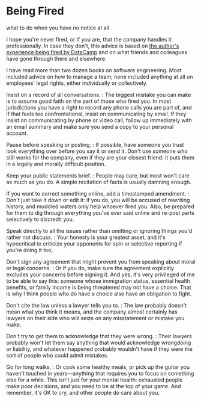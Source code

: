 # Being Fired

<p class="subtitle">what to do when you have no notice at all</p>

I hope you're never fired,
or if you are,
that the company handles it professionally.
In case they don't,
this advice is based on [the author's experience being fired by DataCamp][buzzfeed-datacamp]
and on what friends and colleagues have gone through there and elsewhere.

<div class="callout" markdown="1">

I have read more than two dozen books on software engineering.
Most included advice on how to manage a team;
none included anything at all on employees' legal rights,
either individually or collectively.

</div>

Insist on a record of all conversations.
:   The biggest mistake you can make is to assume good faith on the part of
    those who fired you.  In most jurisdictions you have a right to record any
    phone calls you are part of, and if that feels too confrontational, insist
    on communicating by email.  If they insist on communicating by phone or
    video call, follow up immediately with an email summary and make sure you
    send a copy to your personal account.

Pause before speaking or posting.
:   If possible, have someone you trust look everything over before you say it
    or send it.  Don't use someone who still works for the company, even if they
    are your closest friend: it puts them in a legally and morally difficult
    position.

Keep your public statements brief.
:   People may care, but most won't care as much as you do.  A simple recitation
    of facts is usually damning enough.

If you want to correct something online, add a timestamped amendment.
:   Don't just take it down or edit it: if you do, you will be accused of
    rewriting history, and muddied waters only help whoever fired you.  Also, be
    prepared for them to dig through everything you've ever said online and
    re-post parts selectively to discredit you.

Speak directly to all the issues rather than omitting or ignoring things you'd rather not discuss.
:   Your honesty is your greatest asset, and it's hypocritical to criticize your
    opponents for spin or selective reporting if you're doing it too,

Don't sign any agreement that might prevent you from speaking about moral or legal concerns.
:   Or if you do, make sure the agreement explicitly excludes your concerns
    before signing it.  And yes, it's very privileged of me to be able to say
    this: someone whose immigration status, essential health benefits, or family
    income is being threatened may not have a choice.  That is why I think
    people who do have a choice also have an obligation to fight.

Don't cite the law unless a lawyer tells you to.
:   The law probably doesn't mean what you think it means, and the company
    almost certainly has lawyers on their side who will seize on any
    misstatement or mistake you make.

Don't try to get them to acknowledge that they were wrong.
:   Their lawyers probably won't let them say anything that would acknowledge
    wrongdoing or liability, and whatever happened probably wouldn't have if
    they were the sort of people who could admit mistakes.

Go for long walks.
:   Or cook some healthy meals, or pick up the guitar you haven't touched in
    years—anything that requires you to focus on something else for a while.
    This isn't just for your mental health: exhausted people make poor
    decisions, and you need to be at the top of your game. And remember, it's
    OK to cry, and other people do care about you.

[buzzfeed-datacamp]: https://www.buzzfeednews.com/article/daveyalba/datacamp-sexual-harassment-metoo-tech-startup
